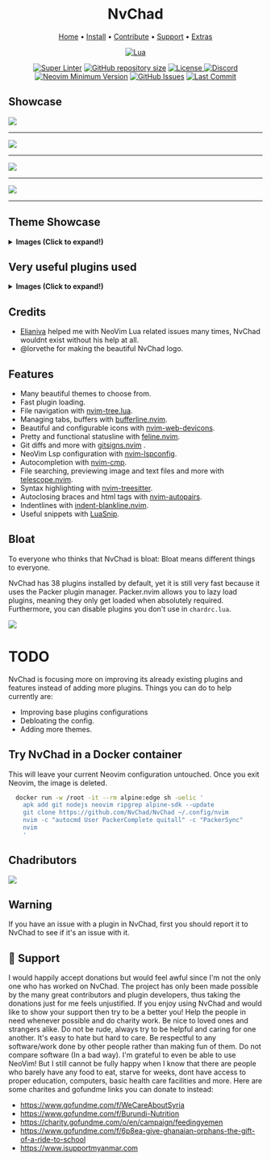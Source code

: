 <h1 align="center">NvChad</h1>

<div align="center">
	<a href="https://nvchad.github.io/">Home</a>
  <span> • </span>
    	<a href="https://nvchad.github.io/getting-started/setup">Install</a>
  <span> • </span>
       	<a href="https://nvchad.github.io/contribute">Contribute</a>
  <span> • </span>
	<a href="https://github.com/siduck76/NvChad#gift_heart-support">Support</a>
  <span> • </span>
        <a href="https://nvchad.github.io/Extras">Extras</a>
  <p></p>
</div>

<div align="center">

[![Lua](https://img.shields.io/badge/Made%20with%20Lua-blueviolet.svg?style=for-the-badge&logo=lua)](https://lua.org)

</div>

<div align="center">

[![Super Linter](https://img.shields.io/github/workflow/status/siduck76/NvChad/Super-Linter/main?style=flat-square&logo=github&label=Build&color=green)]()
<a href="https://github.com/siduck76/NvChad"
        ><img
            src="https://img.shields.io/github/repo-size/siduck76/NvChad?style=flat-square&label=Repo"
            alt="GitHub repository size"
    /></a>
<a href="https://github.com/siduck76/NvChad/blob/main/LICENSE"
        ><img
            src="https://img.shields.io/github/license/siduck76/NvChad?style=flat-square&logo=GNU&label=License"
            alt="License"
    />
[![Discord](https://img.shields.io/discord/869557815780470834?color=738adb&label=Discord&logo=discord&logoColor=white&style=flat-square)](https://discord.gg/gADmkJb9Fb)
[![Neovim Minimum Version](https://img.shields.io/badge/Neovim-0.5+-blueviolet.svg?style=flat-square&logo=Neovim&logoColor=white)](https://github.com/neovim/neovim)
[![GitHub Issues](https://img.shields.io/github/issues/siduck76/NvChad.svg?style=flat-square&label=Issues&color=fc0330)](https://github.com/siduck76/NvChad/issues)
[![Last Commit](https://img.shields.io/github/last-commit/siduck76/NvChad.svg?style=flat-square&label=Last%20Commit&color=58eb34)](https://github.com/siduck76/NvChad/pulse)

  </div>

## Showcase

<img src="https://raw.githubusercontent.com/siduck76/dotfiles/all/rice%20flex/dashboard-nvim.png"><hr>
<img src="https://cdn.discordapp.com/attachments/610012460828852229/853933487295299584/unknown.png"><hr>
<img src="https://raw.githubusercontent.com/siduck76/dotfiles/all/rice%20flex/initialNvim1.png"><hr>
<img src="https://raw.githubusercontent.com/siduck76/dotfiles/all/rice%20flex/initialNvim.png"><hr>

## Theme Showcase

<details><summary> <b>Images (Click to expand!)</b></summary>

![onedark](https://user-images.githubusercontent.com/59060246/130129880-59ab1ad5-9aa6-4f50-9ddd-d8dde0c16257.png)
![nord](https://user-images.githubusercontent.com/59060246/130129890-c01117df-ac3d-40dd-b95d-2681c2461bb4.png)
![gruvchad](https://user-images.githubusercontent.com/59060246/130129897-a68b1585-f42d-4325-8482-102dd2fe1e9e.png)
![everforest](https://user-images.githubusercontent.com/59060246/130129901-5e582f3e-b776-4d0c-9790-be5ae738b5a8.png)

</details>

## Very useful plugins used

<details><summary> <b>Images (Click to expand!)</b></summary>

<h3> Nvim-tree.lua </h3>

Fast file tree:

<kbd><img src="https://raw.githubusercontent.com/siduck76/dotfiles/all/rice%20flex/nvimtree.png"></kbd><hr>

<h3> Telescope-nvim </h3>

A fuzzy file finder, picker, sorter, previewer and much more:

<kbd><img src="https://raw.githubusercontent.com/siduck76/dotfiles/all/rice%20flex/tel.png"></kbd>
<kbd><img src="https://raw.githubusercontent.com/siduck76/dotfiles/all/rice%20flex/telmedia.png"></kbd><hr>

<h3> Indent-blankline.nvim </h3>

Adds indentline:

<kbd><img src="https://raw.githubusercontent.com/siduck76/dotfiles/all/rice%20flex/blanklineNvim.png"></kbd><hr>

<h3> Feline.nvim  </h3>

Highly configurable statusline plugin:

<kbd><img src="https://raw.githubusercontent.com/siduck76/dotfiles/all/rice%20flex/statusline.png"></kbd><hr>

<h3> Nvim-bufferline.lua </h3>

Better tab implementation:

<kbd><img src="https://raw.githubusercontent.com/siduck76/dotfiles/all/rice%20flex/bufferline.png"></kbd><hr>

<h3> Nvim-web-devicons </h3>

Lua fork of Vim Devicons which offers more file icon customisability:

<kbd><img src="https://raw.githubusercontent.com/siduck76/dotfiles/all/rice%20flex/image.png"></kbd><hr>

<h3> Nvim-treesitter </h3

Better syntax highlighting for programming languages (NvChad by default comes with Lua/bash treesitter parsers).

Without/with Treesitter:

<kbd><img src="https://raw.githubusercontent.com/siduck76/dotfiles/all/rice%20flex/woTree.png"></kbd><hr>

</details>

## Credits

- [Elianiva](https://github.com/elianiva) helped me with NeoVim Lua related issues many times, NvChad wouldnt exist without his help at all.
- @lorvethe for making the beautiful NvChad logo.

## Features

- Many beautiful themes to choose from.
- Fast plugin loading.
- File navigation with [nvim-tree.lua](https://github.com/kyazdani42/nvim-tree.lua).
- Managing tabs, buffers with [bufferline.nvim](https://github.com/akinsho/bufferline.nvim).
- Beautiful and configurable icons with [nvim-web-devicons](https://github.com/kyazdani42/nvim-web-devicons).
- Pretty and functional statusline with [feline.nvim](https://github.com/Famiu/feline.nvim).
- Git diffs and more with [gitsigns.nvim](https://github.com/lewis6991/gitsigns.nvim) .
- NeoVim Lsp configuration with [nvim-lspconfig](https://github.com/neovim/nvim-lspconfig).
- Autocompletion with [nvim-cmp](https://github.com/hrsh7th/nvim-cmp).
- File searching, previewing image and text files and more with [telescope.nvim](https://github.com/nvim-telescope/telescope.nvim).
- Syntax highlighting with [nvim-treesitter](https://github.com/nvim-treesitter/nvim-treesitter).
- Autoclosing braces and html tags with [nvim-autopairs](https://github.com/windwp/nvim-autopairs).
- Indentlines with [indent-blankline.nvim](https://github.com/lukas-reineke/indent-blankline.nvim).
- Useful snippets with [LuaSnip](https://github.com/L3MON4D3/LuaSnip).

## Bloat

To everyone who thinks that NvChad is bloat: Bloat means different things to everyone.

NvChad has 38 plugins installed by default, yet it is still very fast because it uses the Packer plugin manager. Packer.nvim allows you to lazy load plugins, meaning they only get loaded when absolutely required. Furthermore, you can disable plugins you don't use in `chardrc.lua`.

<img src = "https://chadpaste.com/f/kdmxdabxbk.png">

# TODO

NvChad is focusing more on improving its already existing plugins and features instead of adding more plugins. Things you can do to help currently are:

- Improving base plugins configurations
- Debloating the config.
- Adding more themes.

## Try NvChad in a Docker container

This will leave your current Neovim configuration untouched. Once you exit Neovim, the image is deleted.

```zsh
  docker run -w /root -it --rm alpine:edge sh -uelic '
    apk add git nodejs neovim ripgrep alpine-sdk --update
    git clone https://github.com/NvChad/NvChad ~/.config/nvim
    nvim -c "autocmd User PackerComplete quitall" -c "PackerSync"
    nvim
    '
```

## Chadributors

<a href="https://github.com/NvChad/NvChad/graphs/contributors">
  <img src="https://contrib.rocks/image?repo=siduck76/NvChad"/>
</a>

## Warning

If you have an issue with a plugin in NvChad, first you should report it to NvChad to see if it's an issue with it.

## :gift_heart: Support

I would happily accept donations but would feel awful since I'm not the only one who has worked on NvChad. The project has only been made possible by the many great contributors and plugin developers, thus taking the donations just for me feels unjustified. If you enjoy using NvChad and would like to show your support then try to be a better you! Help the people in need whenever possible and do charity work. Be nice to loved ones and strangers alike. Do not be rude, always try to be helpful and caring for one another. It's easy to hate but hard to care. Be respectful to any software/work done by other people rather than making fun of them. Do not compare software (In a bad way). I'm grateful to even be able to use NeoVim! But I still cannot be fully happy when I know that there are people who barely have any food to eat, starve for weeks, dont have access to proper education, computers, basic health care facilities and more. Here are some charites and gofundme links you can donate to instead:

- https://www.gofundme.com/f/WeCareAboutSyria
- https://www.gofundme.com/f/Burundi-Nutrition
- https://charity.gofundme.com/o/en/campaign/feedingyemen
- https://www.gofundme.com/f/6p8ea-give-ghanaian-orphans-the-gift-of-a-ride-to-school
- https://www.isupportmyanmar.com

